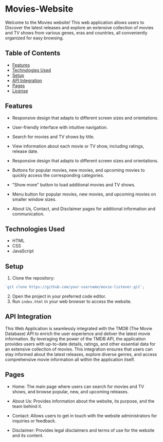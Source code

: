 # Movies-Website

Welcome to the Movies website! This web application allows users to Discover the latest releases and explore an extensive collection of movies and TV shows from various genes, eras and countries, all conveniently organized for easy browsing.

## Table of Contents

- [Features](#features)
- [Technologies Used](#technologies-used)
- [Setup](#setup)
- [API Integration](#api-integration)
- [Pages](#pages)
- [License](#license)

## Features

- Responsive design that adapts to different screen sizes and orientations.
- User-friendly interface with intuitive navigation.

- Search for movies and TV shows by title.
- View information about each movie or TV show, including ratings, release date.
- Responsive design that adapts to different screen sizes and orientations.
- Buttons for popular movies, new movies, and upcoming movies to quickly access the corresponding categories.
- "Show more" button to load additional movies and TV shows.
- Menu button for popular movies, new movies, and upcoming movies on smaller window sizes.
- About Us, Contact, and Disclaimer pages for additional information and communication.

## Technologies Used

- HTML
- CSS
- JavaScript

## Setup

1. Clone the repository:

```javascript
`git clone https://github.com/your-username/movie-listener.git`;
```

2. Open the project in your preferred code editor.
3. Run `index.html` in your web browser to access the website.

## API Integration

This Web Application is seamlessly integrated with the TMDB (The Movie Database) API to enrich the user experience and deliver the latest movie information. By leveraging the power of the TMDB API, the application provides users with up-to-date details, ratings, and other essential data for an extensive collection of movies. This integration ensures that users can stay informed about the latest releases, explore diverse genres, and access comprehensive movie information all within the application itself.

## Pages

- Home: The main page where users can search for movies and TV shows, and browse popular, new, and upcoming releases.

- About Us: Provides information about the website, its purpose, and the team behind it.

- Contact: Allows users to get in touch with the website administrators for inquiries or feedback.
- Disclaimer: Provides legal disclaimers and terms of use for the website and its content.
